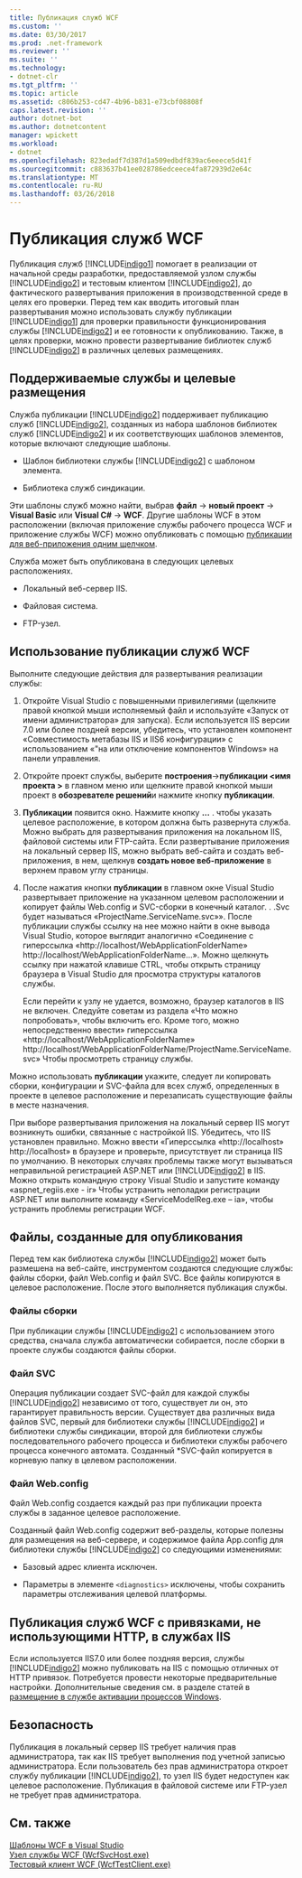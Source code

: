 ```yaml
---
title: Публикация служб WCF
ms.custom: ''
ms.date: 03/30/2017
ms.prod: .net-framework
ms.reviewer: ''
ms.suite: ''
ms.technology:
- dotnet-clr
ms.tgt_pltfrm: ''
ms.topic: article
ms.assetid: c806b253-cd47-4b96-b831-e73cbf08808f
caps.latest.revision: ''
author: dotnet-bot
ms.author: dotnetcontent
manager: wpickett
ms.workload:
- dotnet
ms.openlocfilehash: 823edadf7d387d1a509edbdf839ac6eeece5d41f
ms.sourcegitcommit: c883637b41ee028786edceece4fa872939d2e64c
ms.translationtype: MT
ms.contentlocale: ru-RU
ms.lasthandoff: 03/26/2018
---
```

# <a name="wcf-service-publishing"></a>Публикация служб WCF
Публикация служб [!INCLUDE[indigo1](../../../includes/indigo1-md.md)] помогает в реализации от начальной среды разработки, предоставляемой узлом службы [!INCLUDE[indigo2](../../../includes/indigo2-md.md)] и тестовым клиентом [!INCLUDE[indigo2](../../../includes/indigo2-md.md)], до фактического развертывания приложения в производственной среде в целях его проверки. Перед тем как вводить итоговый план развертывания можно использовать службу публикации [!INCLUDE[indigo1](../../../includes/indigo1-md.md)] для проверки правильности функционирования службы [!INCLUDE[indigo2](../../../includes/indigo2-md.md)] и ее готовности к опубликованию. Также, в целях проверки, можно провести развертывание библиотек служб [!INCLUDE[indigo2](../../../includes/indigo2-md.md)] в различных целевых размещениях.  
  
## <a name="supported-services-and-target-locations"></a>Поддерживаемые службы и целевые размещения  
 Служба публикации [!INCLUDE[indigo2](../../../includes/indigo2-md.md)] поддерживает публикацию служб [!INCLUDE[indigo2](../../../includes/indigo2-md.md)], созданных из набора шаблонов библиотек служб [!INCLUDE[indigo2](../../../includes/indigo2-md.md)] и их соответствующих шаблонов элементов, которые включают следующие шаблоны.  
  
-   Шаблон библиотеки службы [!INCLUDE[indigo2](../../../includes/indigo2-md.md)] с шаблоном элемента.  
  
-   Библиотека служб синдикации.  
  
 Эти шаблоны служб можно найти, выбрав **файл** -> **новый проект** -> **Visual Basic** или **Visual C#**  ->  **WCF**. Другие шаблоны WCF в этом расположении (включая приложение службы рабочего процесса WCF и приложение службы WCF) можно опубликовать с помощью [публикации для веб-приложения одним щелчком](https://msdn.microsoft.com/library/dd465337\(v=vs.110\).aspx).  
  
 Служба может быть опубликована в следующих целевых расположениях.  
  
-   Локальный веб-сервер IIS.  
  
-   Файловая система.  
  
-   FTP-узел.  
  
## <a name="using-wcf-service-publishing"></a>Использование публикации служб WCF  
 Выполните следующие действия для развертывания реализации службы:  
  
1.  Откройте Visual Studio с повышенными привилегиями (щелкните правой кнопкой мыши исполняемый файл и используйте «Запуск от имени администратора» для запуска).  Если используется IIS версии 7.0 или более поздней версии, убедитесь, что установлен компонент «Совместимость метабазы IIS и IIS6 конфигурации» с использованием «"на или отключение компонентов Windows» на панели управления.  
  
2.  Откройте проект службы, выберите **построения**->**публикации \<имя проекта >** в главном меню или щелкните правой кнопкой мыши проект в **обозревателе решений**и нажмите кнопку **публикации**.  
  
3.  **Публикации** появится окно. Нажмите кнопку **...** . чтобы указать целевое расположение, в котором должна быть развернута служба. Можно выбрать для развертывания приложения на локальном IIS, файловой системы или FTP-сайта. Если развертывание приложения на локальный сервер IIS, можно выбрать веб-сайта и создать веб-приложения, в нем, щелкнув **создать новое веб-приложение** в верхнем правом углу страницы.  
  
4.  После нажатия кнопки **публикации** в главном окне Visual Studio развертывает приложение на указанном целевом расположении и копирует файлы Web.config и SVC-сборки в конечный каталог. . .Svc будет называться «ProjectName.ServiceName.svc»». После публикации службы ссылку на нее можно найти в окне вывода Visual Studio, которое выглядит аналогично «Соединение с гиперссылка «http://localhost/WebApplicationFolderName» http://localhost/WebApplicationFolderName...». Можно щелкнуть ссылку при нажатой клавише CTRL, чтобы открыть страницу браузера в Visual Studio для просмотра структуры каталогов службы.  
  
     Если перейти к узлу не удается, возможно, браузер каталогов в IIS не включен. Следуйте советам из раздела «Что можно попробовать», чтобы включить его. Кроме того, можно непосредственно ввести» гиперссылка «http://localhost/WebApplicationFolderName» http://localhost/WebApplicationFolderName/ProjectName.ServiceName.svc» Чтобы просмотреть страницу службы.  
  
 Можно использовать **публикации** укажите, следует ли копировать сборки, конфигурации и SVC-файла для всех служб, определенных в проекте в целевое расположение и перезаписать существующие файлы в месте назначения.  
  
 При выборе развертывания приложения на локальный сервер IIS могут возникнуть ошибки, связанные с настройкой IIS. Убедитесь, что IIS установлен правильно. Можно ввести «Гиперссылка «http://localhost» http://localhost» в браузере и проверьте, присутствует ли страница IIS по умолчанию.  В некоторых случаях проблемы также могут вызываться неправильной регистрацией ASP.NET или [!INCLUDE[indigo2](../../../includes/indigo2-md.md)] в IIS. Можно открыть командную строку Visual Studio и запустите команду «aspnet_regiis.exe - ir» Чтобы устранить неполадки регистрации ASP.NET или выполните команду «ServiceModelReg.exe – ia», чтобы устранить проблемы регистрации WCF.  
  
## <a name="files-generated-for-publishing"></a>Файлы, созданные для опубликования  
 Перед тем как библиотека службы [!INCLUDE[indigo2](../../../includes/indigo2-md.md)] может быть размешена на веб-сайте, инструментом создаются следующие службы: файлы сборки, файл Web.config и файл SVC. Все файлы копируются в целевое расположение. После этого выполняется публикация службы.  
  
### <a name="assembly-files"></a>Файлы сборки  
 При публикации службы [!INCLUDE[indigo2](../../../includes/indigo2-md.md)] с использованием этого средства, сначала служба автоматически собирается, после сборки в проекте службы создаются файлы сборки.  
  
### <a name="svc-file"></a>Файл SVC  
 Операция публикации создает SVC-файл для каждой службы [!INCLUDE[indigo2](../../../includes/indigo2-md.md)] независимо от того, существует ли он, это гарантирует правильность версии. Существует два различных вида файлов SVC, первый для библиотеки службы [!INCLUDE[indigo2](../../../includes/indigo2-md.md)] и библиотеки службы синдикации, второй для библиотеки службы последовательного рабочего процесса и библиотеки службы рабочего процесса конечного автомата. Созданный \*SVC-файл копируется в корневую папку в целевом расположении.  
  
### <a name="webconfig-file"></a>Файл Web.config  
 Файл Web.config создается каждый раз при публикации проекта службы в заданное целевое расположение.  
  
 Созданный файл Web.config содержит веб-разделы, которые полезны для размещения на веб-сервере, и содержимое файла App.config для библиотеки службы [!INCLUDE[indigo2](../../../includes/indigo2-md.md)] со следующими изменениями:  
  
-   Базовый адрес клиента исключен.  
  
-   Параметры в элементе `<diagnostics>` исключены, чтобы сохранить параметры отслеживания целевой платформы.  
  
## <a name="publishing-wcf-services-with-non-http-bindings-to-iis"></a>Публикация служб WCF с привязками, не использующими HTTP, в службах IIS  
 Если используется IIS7.0 или более поздняя версия, службы [!INCLUDE[indigo2](../../../includes/indigo2-md.md)] можно публиковать на IIS с помощью отличных от HTTP привязок. Потребуется провести некоторые предварительные настройки. Дополнительные сведения см. в разделе статей в [размещение в службе активации процессов Windows](../../../docs/framework/wcf/feature-details/hosting-in-windows-process-activation-service.md).  
  
## <a name="security"></a>Безопасность  
 Публикация в локальный сервер IIS требует наличия прав администратора, так как IIS требует выполнения под учетной записью администратора. Если пользователь без прав администратора откроет службу публикации [!INCLUDE[indigo2](../../../includes/indigo2-md.md)], то узел IIS будет недоступен как целевое расположение. Публикация в файловой системе или FTP-узел не требует прав администратора.  
  
## <a name="see-also"></a>См. также  
 [Шаблоны WCF в Visual Studio](../../../docs/framework/wcf/wcf-vs-templates.md)  
 [Узел службы WCF (WcfSvcHost.exe)](../../../docs/framework/wcf/wcf-service-host-wcfsvchost-exe.md)  
 [Тестовый клиент WCF (WcfTestClient.exe)](../../../docs/framework/wcf/wcf-test-client-wcftestclient-exe.md)
